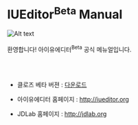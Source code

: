 # IUEditor<sup>Beta</sup> Manual 
![Alt text](/img/mail-beta.png)<br /><br />
환영합니다! 아이유에디터<sup>Beta</sup> 공식 메뉴얼입니다.<br/>


<br /><br />
* 클로즈 베타 버젼 : <a href="#" target="_blank">다운로드</a>

* 아이유에디터 홈페이지 : <a href="http://iueditor.org/" target="_blank">http://iueditor.org</a>

* JDLab 홈페이지 : <a href="http://jdlab.org/" target="_blank">http://jdlab.org</a>
